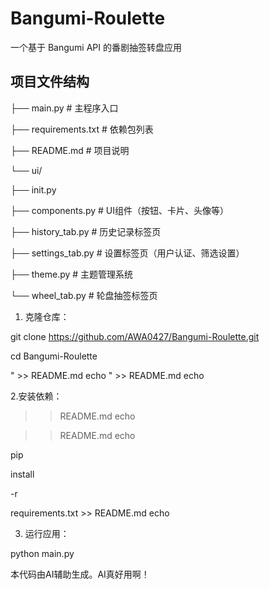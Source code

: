 # Bangumi-Roulette

一个基于 Bangumi API 的番剧抽签转盘应用



## 项目文件结构

├── main.py                  # 主程序入口

├── requirements.txt # 依赖包列表

├── README.md # 项目说明

└── ui/

 ├── init.py

 ├── components.py # UI组件（按钮、卡片、头像等）

 ├── history_tab.py # 历史记录标签页

 ├── settings_tab.py # 设置标签页（用户认证、筛选设置）

 ├── theme.py # 主题管理系统

 └── wheel_tab.py # 轮盘抽签标签页



1. 克隆仓库：


 git clone https://github.com/AWA0427/Bangumi-Roulette.git

 cd Bangumi-Roulette

 " >> README.md
echo " >> README.md
echo 

2.安装依赖： 
>> README.md
echo 

 >> README.md
echo 

pip

install

-r

requirements.txt >> README.md
echo 




3. 运行应用：

 

 python main.py





本代码由AI辅助生成。AI真好用啊！
